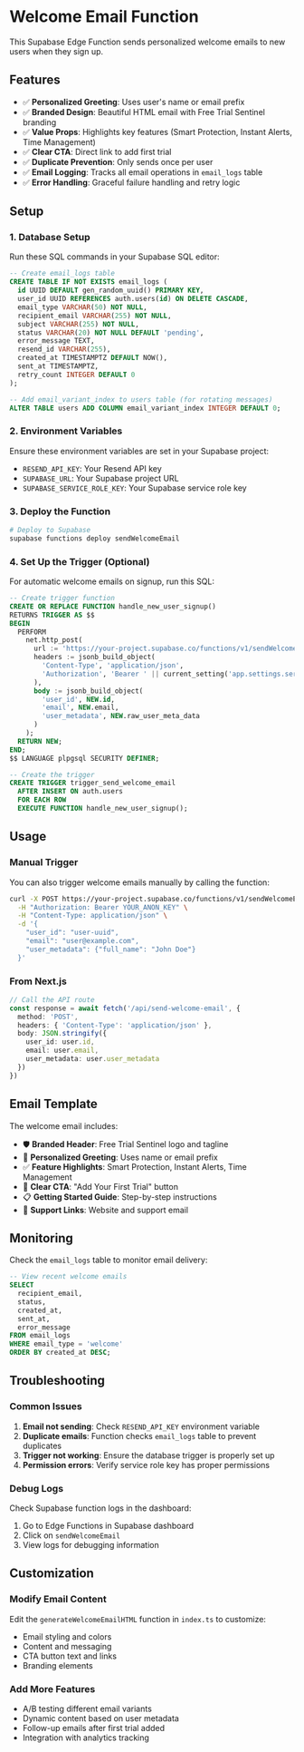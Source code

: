 # Welcome Email Function

This Supabase Edge Function sends personalized welcome emails to new users when they sign up.

## Features

- ✅ **Personalized Greeting**: Uses user's name or email prefix
- ✅ **Branded Design**: Beautiful HTML email with Free Trial Sentinel branding
- ✅ **Value Props**: Highlights key features (Smart Protection, Instant Alerts, Time Management)
- ✅ **Clear CTA**: Direct link to add first trial
- ✅ **Duplicate Prevention**: Only sends once per user
- ✅ **Email Logging**: Tracks all email operations in `email_logs` table
- ✅ **Error Handling**: Graceful failure handling and retry logic

## Setup

### 1. Database Setup

Run these SQL commands in your Supabase SQL editor:

```sql
-- Create email_logs table
CREATE TABLE IF NOT EXISTS email_logs (
  id UUID DEFAULT gen_random_uuid() PRIMARY KEY,
  user_id UUID REFERENCES auth.users(id) ON DELETE CASCADE,
  email_type VARCHAR(50) NOT NULL,
  recipient_email VARCHAR(255) NOT NULL,
  subject VARCHAR(255) NOT NULL,
  status VARCHAR(20) NOT NULL DEFAULT 'pending',
  error_message TEXT,
  resend_id VARCHAR(255),
  created_at TIMESTAMPTZ DEFAULT NOW(),
  sent_at TIMESTAMPTZ,
  retry_count INTEGER DEFAULT 0
);

-- Add email_variant_index to users table (for rotating messages)
ALTER TABLE users ADD COLUMN email_variant_index INTEGER DEFAULT 0;
```

### 2. Environment Variables

Ensure these environment variables are set in your Supabase project:

- `RESEND_API_KEY`: Your Resend API key
- `SUPABASE_URL`: Your Supabase project URL
- `SUPABASE_SERVICE_ROLE_KEY`: Your Supabase service role key

### 3. Deploy the Function

```bash
# Deploy to Supabase
supabase functions deploy sendWelcomeEmail
```

### 4. Set Up the Trigger (Optional)

For automatic welcome emails on signup, run this SQL:

```sql
-- Create trigger function
CREATE OR REPLACE FUNCTION handle_new_user_signup()
RETURNS TRIGGER AS $$
BEGIN
  PERFORM
    net.http_post(
      url := 'https://your-project.supabase.co/functions/v1/sendWelcomeEmail',
      headers := jsonb_build_object(
        'Content-Type', 'application/json',
        'Authorization', 'Bearer ' || current_setting('app.settings.service_role_key')
      ),
      body := jsonb_build_object(
        'user_id', NEW.id,
        'email', NEW.email,
        'user_metadata', NEW.raw_user_meta_data
      )
    );
  RETURN NEW;
END;
$$ LANGUAGE plpgsql SECURITY DEFINER;

-- Create the trigger
CREATE TRIGGER trigger_send_welcome_email
  AFTER INSERT ON auth.users
  FOR EACH ROW
  EXECUTE FUNCTION handle_new_user_signup();
```

## Usage

### Manual Trigger

You can also trigger welcome emails manually by calling the function:

```bash
curl -X POST https://your-project.supabase.co/functions/v1/sendWelcomeEmail \
  -H "Authorization: Bearer YOUR_ANON_KEY" \
  -H "Content-Type: application/json" \
  -d '{
    "user_id": "user-uuid",
    "email": "user@example.com",
    "user_metadata": {"full_name": "John Doe"}
  }'
```

### From Next.js

```typescript
// Call the API route
const response = await fetch('/api/send-welcome-email', {
  method: 'POST',
  headers: { 'Content-Type': 'application/json' },
  body: JSON.stringify({
    user_id: user.id,
    email: user.email,
    user_metadata: user.user_metadata
  })
})
```

## Email Template

The welcome email includes:

- 🛡️ **Branded Header**: Free Trial Sentinel logo and tagline
- 👋 **Personalized Greeting**: Uses name or email prefix
- ✅ **Feature Highlights**: Smart Protection, Instant Alerts, Time Management
- 🎯 **Clear CTA**: "Add Your First Trial" button
- 📋 **Getting Started Guide**: Step-by-step instructions
- 📧 **Support Links**: Website and support email

## Monitoring

Check the `email_logs` table to monitor email delivery:

```sql
-- View recent welcome emails
SELECT 
  recipient_email,
  status,
  created_at,
  sent_at,
  error_message
FROM email_logs 
WHERE email_type = 'welcome'
ORDER BY created_at DESC;
```

## Troubleshooting

### Common Issues

1. **Email not sending**: Check `RESEND_API_KEY` environment variable
2. **Duplicate emails**: Function checks `email_logs` table to prevent duplicates
3. **Trigger not working**: Ensure the database trigger is properly set up
4. **Permission errors**: Verify service role key has proper permissions

### Debug Logs

Check Supabase function logs in the dashboard:
1. Go to Edge Functions in Supabase dashboard
2. Click on `sendWelcomeEmail`
3. View logs for debugging information

## Customization

### Modify Email Content

Edit the `generateWelcomeEmailHTML` function in `index.ts` to customize:
- Email styling and colors
- Content and messaging
- CTA button text and links
- Branding elements

### Add More Features

- A/B testing different email variants
- Dynamic content based on user metadata
- Follow-up emails after first trial added
- Integration with analytics tracking 